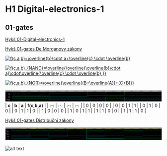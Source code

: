 # H1 Digital-electronics-1 
## 01-gates
[Hykš 01-Digital-electronics-1](https://github.com/mrhyks/Digital-electronics-1)

[Hykš 01-gates De Morganovy zákony](https://www.edaplayground.com/x/qfxM)

<a href="https://www.codecogs.com/eqnedit.php?latex=f(c,a,b)=\overline{b}\cdot&space;a&plus;\overline{c}&space;\cdot&space;\overline{b}" target="_blank"><img src="https://latex.codecogs.com/gif.latex?f(c,a,b)=\overline{b}\cdot&space;a&plus;\overline{c}&space;\cdot&space;\overline{b}" title="f(c,a,b)=\overline{b}\cdot a+\overline{c} \cdot \overline{b}" /></a>

<a href="https://www.codecogs.com/eqnedit.php?latex=f(c,a,b)_{NAND}=\overline{\overline{\overline{b}\cdot&space;a}\cdot\overline{\overline{c}&space;\cdot&space;\overline{b}&space;}}" target="_blank"><img src="https://latex.codecogs.com/gif.latex?f(c,a,b)_{NAND}=\overline{\overline{\overline{b}\cdot&space;a}\cdot\overline{\overline{c}&space;\cdot&space;\overline{b}&space;}}" title="f(c,a,b)_{NAND}=\overline{\overline{\overline{b}\cdot a}\cdot\overline{\overline{c} \cdot \overline{b} }}" /></a>

<a href="https://www.codecogs.com/eqnedit.php?latex=f(c,a,b)_{NOR}=\overline{\overline{(B&plus;\overline{A})&plus;(C&plus;B)}}" target="_blank"><img src="https://latex.codecogs.com/gif.latex?f(c,a,b)_{NOR}=\overline{\overline{(B&plus;\overline{A})&plus;(C&plus;B)}}" title="f(c,a,b)_{NOR}=\overline{\overline{(B+\overline{A})+(C+B)}}" /></a>
	

![alt text](https://raw.githubusercontent.com/mrhyks/Digital-electronics-1/main/Labs/01-gates/01-gates.png "")
| **c** | **b** | **a** | **f(c,b,a)** |
| :-: | :-: | :-: | :-: |
| 0 | 0 | 0 | 0 |
| 0 | 0 | 1 | 1 |
| 0 | 1 | 0 | 0 |
| 0 | 1 | 1 | 0 |
| 1 | 0 | 0 | 0 |
| 1 | 0 | 1 | 1 |
| 1 | 1 | 0 | 0 | 
| 1 | 1 | 1 | 0 | 

[Hykš 01-gates Distribuční zákony](https://www.edaplayground.com/x/L5bX)

![alt text](https://raw.githubusercontent.com/mrhyks/Digital-electronics-1/main/Labs/01-gates/01-gates-distribuce.png "")

![alt text](https://raw.githubusercontent.com/tomas-fryza/Digital-electronics-1/master/Labs/01-gates/Images/distributives.png "")






